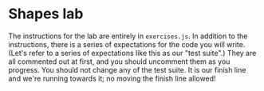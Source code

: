 # Shapes lab
The instructions for the lab are entirely in `exercises.js`. In addition to the instructions, there is a series of expectations for the code you will write. (Let's refer to a series of expectations like this as our "test suite".) They are all commented out at first, and you should uncomment them as you progress. You should not change any of the test suite. It is our finish line and we're running towards it; no moving the finish line allowed!